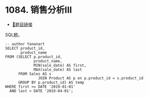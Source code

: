 # 1084. 销售分析III

- [🔗题目链接](https://leetcode-cn.com/problems/sales-analysis-iii/)

SQL题。

```mysql
-- author Yananart
SELECT product_id,
       product_name
FROM (SELECT p.product_id,
             product_name,
             MIN(sale_date) AS first,
             MAX(sale_date) AS last
      FROM Sales AS s
               JOIN Product AS p on p.product_id = s.product_id
      GROUP BY p.product_id) AS temp
WHERE first >= DATE '2019-01-01'
  AND last < DATE '2019-04-01';
```
